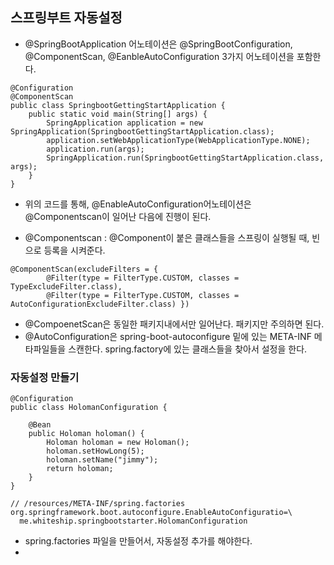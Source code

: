스프링부트 자동설정
-

- @SpringBootApplication 어노테이션은 @SpringBootConfiguration, @ComponentScan, @EanbleAutoConfiguration 3가지 어노테이션을 포함한다.

```
@Configuration
@ComponentScan
public class SpringbootGettingStartApplication {
    public static void main(String[] args) {
        SpringApplication application = new SpringApplication(SpringbootGettingStartApplication.class);
        application.setWebApplicationType(WebApplicationType.NONE);
        application.run(args);
        SpringApplication.run(SpringbootGettingStartApplication.class, args);
    }
}
```
- 위의 코드를 통해, @EnableAutoConfiguration어노테이션은 @Componentscan이 일어난 다음에 진행이 된다.

- @Componentscan : @Component이 붙은 클래스들을 스프링이 실행될 때, 빈으로 등록을 시켜준다.

```
@ComponentScan(excludeFilters = {
		@Filter(type = FilterType.CUSTOM, classes = TypeExcludeFilter.class),
		@Filter(type = FilterType.CUSTOM, classes = AutoConfigurationExcludeFilter.class) })
```

- @CompoenetScan은 동일한 패키지내에서만 일어난다. 패키지만 주의하면 된다.
- @AutoConfiguration은 spring-boot-autoconfigure 밑에 있는 META-INF 메타파일들을 스캔한다.  spring.factory에 있는 클래스들을 찾아서 설정을 한다.


### 자동설정 만들기

```
@Configuration
public class HolomanConfiguration {

    @Bean
    public Holoman holoman() {
        Holoman holoman = new Holoman();
        holoman.setHowLong(5);
        holoman.setName("jimmy");
        return holoman;
    }
}

// /resources/META-INF/spring.factories
org.springframework.boot.autoconfigure.EnableAutoConfiguratio=\
  me.whiteship.springbootstarter.HolomanConfiguration
```
- spring.factories 파일을 만들어서, 자동설정 추가를 해야한다.
- 